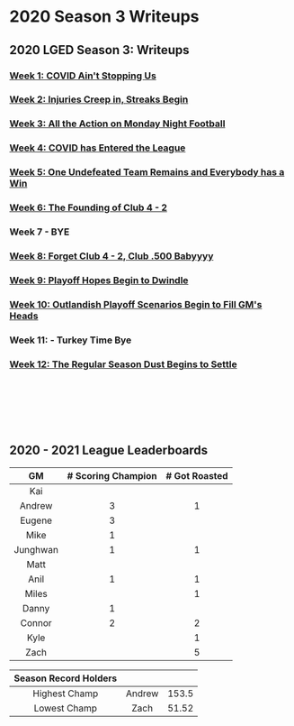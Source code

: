 # 2020 Season 3 Writeups


## 2020 LGED Season 3: Writeups
### [Week 1: COVID Ain't Stopping Us](./2020_writeups/week1_writeup_2020.md)

### [Week 2: Injuries Creep in, Streaks Begin](./2020_writeups/week2_writeup_2020.md)

### [Week 3: All the Action on Monday Night Football](./2020_writeups/2020_week3_writeup.md)

### [Week 4: COVID has Entered the League](./2020_writeups/2020_week4_writeup.md)

### [Week 5: One Undefeated Team Remains and Everybody has a Win](./2020_writeups/2020_week5_writeup.md)

### [Week 6: The Founding of Club 4 - 2](./2020_writeups/2020_week6_writeup.md)

### Week 7 - BYE

### [Week 8: Forget Club 4 - 2, Club .500 Babyyyy](./2020_writeups/2020_week8_writeup.md)

### [Week 9: Playoff Hopes Begin to Dwindle](./2020_writeups/2020_week9_writeup.md)

### [Week 10: Outlandish Playoff Scenarios Begin to Fill GM's Heads](./2020_writeups/2020_week10_writeup.md)

### Week 11: - Turkey Time Bye

### [Week 12: The Regular Season Dust Begins to Settle](./2020_writeups/2020_week12_writeup.md)

<br>
<br>
<br>
<br>
<br>



## 2020 - 2021 League Leaderboards


|    GM     | # Scoring Champion | # Got Roasted |
|:---------:|:------------------:|:-------------:|
| Kai       |                    |               |
| Andrew    |         3          |       1       |
| Eugene    |         3          |               |
| Mike      |         1          |               |
| Junghwan  |         1          |       1       |
| Matt      |                    |               |
| Anil      |         1          |       1       |
| Miles     |                    |       1       |
| Danny     |         1          |               |
| Connor    |         2          |       2       |
| Kyle      |                    |       1       |
| Zach      |                    |       5       |

|Season Record Holders|||
|:-----------:|:------------------:|:--------------|
|Highest Champ|       Andrew       |     153.5     |
|Lowest  Champ|        Zach        |     51.52     |
